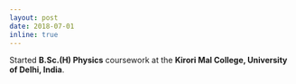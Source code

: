 ```yaml
---
layout: post
date: 2018-07-01
inline: true
---
```


Started <b>B.Sc.(H) Physics</b> coursework at the <b>Kirori Mal College, University of Delhi, India</b>.

